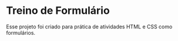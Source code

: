 # Treino de Formulário

Esse projeto foi criado para prática de atividades HTML e CSS como formulários.
